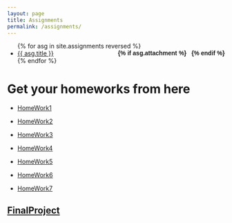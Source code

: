 ```yaml
---
layout: page
title: Assignments
permalink: /assignments/
---
```


<ul id="archive">
{% for asg in site.assignments reversed %}
      <li class="archiveposturl" style="background: transparent">
        <span><a href="{{ asg.url | prepend: site.baseurl}}">{{ asg.title }}</a></span>
<strong style="font-size:100%; font-family: 'Titillium Web', sans-serif; float:right">
<a title="Download problems (pdf)" href="{{ asg.pdf | prepend: site.baseurl }}"><i class="fas fa-file-pdf"></i></a> 
{% if asg.attachment %}
&nbsp; <a title="Download attachments (zip)" href="{{ asg.attachment | prepend: site.baseurl }}"><i class="fas fa-file-archive"></i></a>
{% endif %}
</strong> 
      </li>
{% endfor %}
</ul>


# Get your homeworks from here

* [HomeWork1](./files/CAD_HW_1.pdf)

* [HomeWork2](./files/CAD_HW_2.pdf)

* [HomeWork3](./files/CAD_HW_3.pdf)

* [HomeWork4](./files/CAD_HW_4.pdf)

* [HomeWork5](./files/HW_5.pdf)

* [HomeWork6](./files/HW_6.pdf)

* [HomeWork7](./files/HW_7.pdf)


## [FinalProject](./files/CAD-FinalProject.pdf)